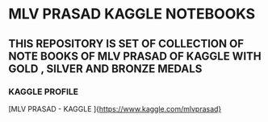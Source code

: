 # MLV PRASAD KAGGLE NOTEBOOKS

## THIS REPOSITORY IS SET OF COLLECTION OF NOTE BOOKS OF MLV PRASAD  OF KAGGLE WITH GOLD , SILVER AND BRONZE MEDALS

### KAGGLE PROFILE 

[MLV PRASAD - KAGGLE ]{https://www.kaggle.com/mlvprasad}
